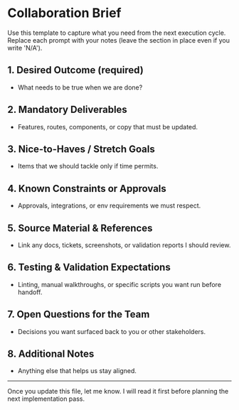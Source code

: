 # Collaboration Brief

Use this template to capture what you need from the next execution cycle. Replace each prompt with your notes (leave the section in place even if you write 'N/A').

## 1. Desired Outcome (required)
- What needs to be true when we are done?

## 2. Mandatory Deliverables
- Features, routes, components, or copy that must be updated.

## 3. Nice-to-Haves / Stretch Goals
- Items that we should tackle only if time permits.

## 4. Known Constraints or Approvals
- Approvals, integrations, or env requirements we must respect.

## 5. Source Material & References
- Link any docs, tickets, screenshots, or validation reports I should review.

## 6. Testing & Validation Expectations
- Linting, manual walkthroughs, or specific scripts you want run before handoff.

## 7. Open Questions for the Team
- Decisions you want surfaced back to you or other stakeholders.

## 8. Additional Notes
- Anything else that helps us stay aligned.

---
Once you update this file, let me know. I will read it first before planning the next implementation pass.
